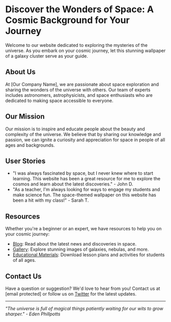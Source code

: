 <!--font:Barlow Condensed-->

# Discover the Wonders of Space: A Cosmic Background for Your Journey

Welcome to our website dedicated to exploring the mysteries of the universe. As you embark on your cosmic journey, let this stunning wallpaper of a galaxy cluster serve as your guide.

## About Us

At [Our Company Name], we are passionate about space exploration and sharing the wonders of the universe with others. Our team of experts includes astronomers, astrophysicists, and space enthusiasts who are dedicated to making space accessible to everyone.

## Our Mission

Our mission is to inspire and educate people about the beauty and complexity of the universe. We believe that by sharing our knowledge and passion, we can ignite a curiosity and appreciation for space in people of all ages and backgrounds.

## User Stories

- "I was always fascinated by space, but I never knew where to start learning. This website has been a great resource for me to explore the cosmos and learn about the latest discoveries." - John D.
- "As a teacher, I'm always looking for ways to engage my students and make science fun. The space-themed wallpaper on this website has been a hit with my class!" - Sarah T.

## Resources

Whether you're a beginner or an expert, we have resources to help you on your cosmic journey:

- [Blog](#blog): Read about the latest news and discoveries in space.
- [Gallery](#gallery): Explore stunning images of galaxies, nebulas, and more.
- [Educational Materials](#education): Download lesson plans and activities for students of all ages.

## Contact Us

Have a question or suggestion? We'd love to hear from you! Contact us at [email protected] or follow us on [Twitter](#twitter) for the latest updates.

---

_"The universe is full of magical things patiently waiting for our wits to grow sharper." - Eden Phillpotts_

<!--

Write me content for website with wallpaper which alt text is:

"A realistic photograph of a galaxy cluster, with bright colors and intricate details that showcase the vastness of the universe."

The name/title of the page should not be 1:1 copy of the alt text but rather a real content of the website which is using this wallpaper.

- Use markdown format 
- Start with heading
- Heading should be short and concise
- The content should look like a real website 
- The website should not be about the wallpaper, wallpaper is just a related background
- Heading should be contain work "wallpaper" or "background"
- Include real sections like references, contact, user stories, etc. use things relevant to the page purpose.
- Feel free to use structure like headings, bullets, numbering, blockquotes, paragraphs, horizontal lines, etc.
- You can use formatting like bold or _italic_
- You can include UTF-8 emojis
- Links should be only #hash anchors (and you can refer to the document itself)
- Do not include images


---


# Discover the Wonders of Space: A Cosmic Background for Your Journey

Welcome to our website dedicated to exploring the mysteries of the universe. As you embark on your cosmic journey, let this stunning wallpaper of a galaxy cluster serve as your guide.

## About Us

At [Our Company Name], we are passionate about space exploration and sharing the wonders of the universe with others. Our team of experts includes astronomers, astrophysicists, and space enthusiasts who are dedicated to making space accessible to everyone.

## Our Mission

Our mission is to inspire and educate people about the beauty and complexity of the universe. We believe that by sharing our knowledge and passion, we can ignite a curiosity and appreciation for space in people of all ages and backgrounds.

## User Stories

- "I was always fascinated by space, but I never knew where to start learning. This website has been a great resource for me to explore the cosmos and learn about the latest discoveries." - John D.
- "As a teacher, I'm always looking for ways to engage my students and make science fun. The space-themed wallpaper on this website has been a hit with my class!" - Sarah T.

## Resources

Whether you're a beginner or an expert, we have resources to help you on your cosmic journey:

- [Blog](#blog): Read about the latest news and discoveries in space.
- [Gallery](#gallery): Explore stunning images of galaxies, nebulas, and more.
- [Educational Materials](#education): Download lesson plans and activities for students of all ages.

## Contact Us

Have a question or suggestion? We'd love to hear from you! Contact us at [email protected] or follow us on [Twitter](#twitter) for the latest updates.

---

_"The universe is full of magical things patiently waiting for our wits to grow sharper." - Eden Phillpotts_

-->
